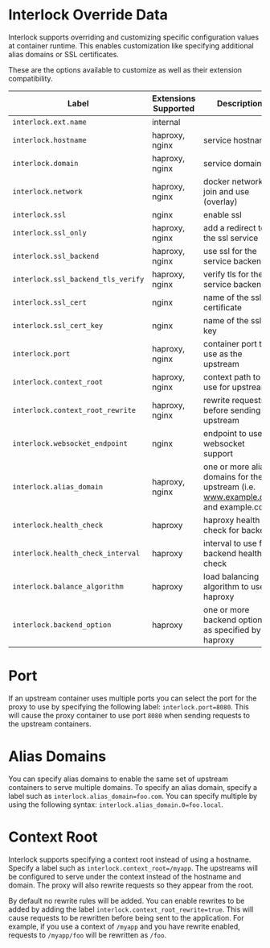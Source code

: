 # Interlock Override Data
Interlock supports overriding and customizing specific configuration values
at container runtime.  This enables customization like specifying additional
alias domains or SSL certificates.

These are the options available to customize as well as their extension
compatibility.

|Label|Extensions Supported|Description|
|----|----|-----|
|`interlock.ext.name`               | internal | |
|`interlock.hostname`               | haproxy, nginx| service hostname |
|`interlock.domain`                 | haproxy, nginx| service domain |
|`interlock.network`                | haproxy, nginx| docker network to join and use (overlay) |
|`interlock.ssl`                    | nginx| enable ssl |
|`interlock.ssl_only`               | haproxy, nginx| add a redirect to the ssl service |
|`interlock.ssl_backend`            | haproxy, nginx| use ssl for the service backend |
|`interlock.ssl_backend_tls_verify` | haproxy, nginx| verify tls for the service backend |
|`interlock.ssl_cert`               | nginx| name of the ssl certificate |
|`interlock.ssl_cert_key`           | nginx| name of the ssl key |
|`interlock.port`                   | haproxy, nginx| container port to use as the upstream |
|`interlock.context_root`           | haproxy, nginx| context path to use for upstreams |
|`interlock.context_root_rewrite`   | haproxy, nginx| rewrite requests before sending to upstream |
|`interlock.websocket_endpoint`     | nginx| endpoint to use for websocket support |
|`interlock.alias_domain`           | haproxy, nginx| one or more alias domains  for the upstream (i.e. www.example.com and example.com) |
|`interlock.health_check`           | haproxy| haproxy health check for backend |
|`interlock.health_check_interval`  | haproxy| interval to use for backend health check|
|`interlock.balance_algorithm`      | haproxy| load balancing algorithm to use in haproxy|
|`interlock.backend_option`         | haproxy| one or more backend options as specified by haproxy|

# Port
If an upstream container uses multiple ports you can select the port for 
the proxy to use by specifying the following label: `interlock.port=8080`.
This will cause the proxy container to use port `8080` when sending requests
to the upstream containers.

# Alias Domains
You can specify alias domains to enable the same set of upstream containers
to serve multiple domains.  To specify an alias domain, specify a label such as
`interlock.alias_domain=foo.com`.  You can specify multiple by using the
following syntax: `interlock.alias_domain.0=foo.local`.

# Context Root
Interlock supports specifying a context root instead of using a hostname.
Specify a label such as `interlock.context_root=/myapp`.  The upstreams
will be configured to serve under the context instead of the hostname and
domain.  The proxy will also rewrite requests so they appear from the root.

By default no rewrite rules will be added.  You can enable rewrites to be added
by adding the label `interlock.context_root_rewrite=true`.  This will cause
requests to be rewritten before being sent to the application.  For example,
if you use a context of `/myapp` and you have rewrite enabled, requests to
`/myapp/foo` will be rewritten as `/foo`.
